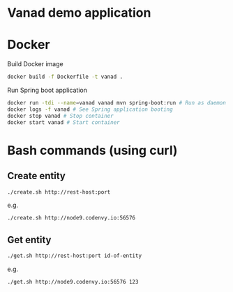 # Vanad demo application
# Docker
Build Docker image
```bash
docker build -f Dockerfile -t vanad .
```

Run Spring boot application
```bash
docker run -tdi --name=vanad vanad mvn spring-boot:run # Run as daemon
docker logs -f vanad # See Spring application booting
docker stop vanad # Stop container
docker start vanad # Start container
```

# Bash commands (using curl)
## Create entity
```bash
./create.sh http://rest-host:port
```
e.g.
```bash
./create.sh http://node9.codenvy.io:56576
```

## Get entity
```bash
./get.sh http://rest-host:port id-of-entity
```
e.g.
```bash
./get.sh http://node9.codenvy.io:56576 123
```
